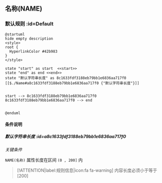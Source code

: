 ## 名称(NAME) <!-- {docsify-ignore-all} -->

   

### 默认规则 :id=Default

```plantuml
@startuml
hide empty description
<style>
root {
  HyperlinkColor #42b983
}
</style>

state "start" as start  <<start>>
state "end" as end <<end>>
state "默认字符串长度" as 8c1633fdf3188eb79bb1e6836aa717f0 [[$./Name#a8c1633fdf3188eb79bb1e6836aa717f0 {"默认字符串长度"}]]


start --> 8c1633fdf3188eb79bb1e6836aa717f0 
8c1633fdf3188eb79bb1e6836aa717f0 --> end 


@enduml
```

#### 条件说明

##### 默认字符串长度 :id=a8c1633fdf3188eb79bb1e6836aa717f0


*关键条件*


`NAME(名称)` 属性长度在区间 `(0 , 200]` 内

> [!ATTENTION|label:规则信息|icon:fa fa-warning]
> 内容长度必须小于等于[200]







